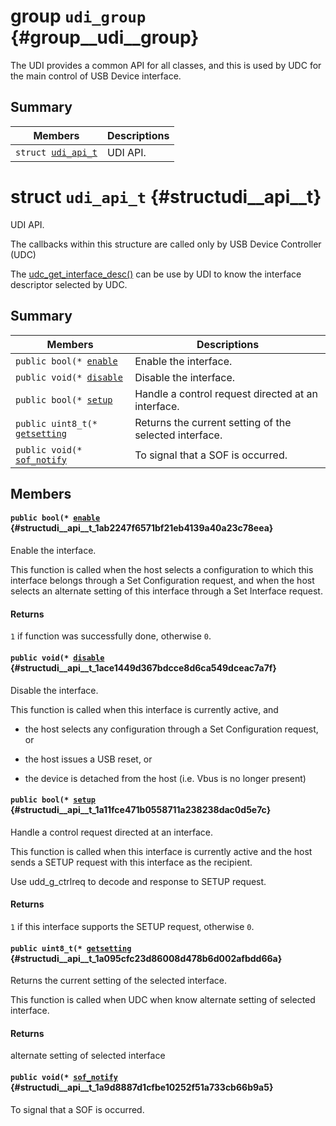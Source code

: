# group `udi_group` {#group__udi__group}

The UDI provides a common API for all classes, and this is used by UDC for the main control of USB Device interface.

## Summary

 Members                        | Descriptions                                
--------------------------------|---------------------------------------------
`struct `[`udi_api_t`](#structudi__api__t) | UDI API.

# struct `udi_api_t` {#structudi__api__t}

UDI API.

The callbacks within this structure are called only by USB Device Controller (UDC)

The [udc_get_interface_desc()](.build/in/internals_undefined.md#group__udc__group__interne_1gadb2a0f5ad1e834d4d7e7777f901d64d2) can be use by UDI to know the interface descriptor selected by UDC.

## Summary

 Members                        | Descriptions                                
--------------------------------|---------------------------------------------
`public bool(* `[`enable`](#structudi__api__t_1ab2247f6571bf21eb4139a40a23c78eea) | Enable the interface.
`public void(* `[`disable`](#structudi__api__t_1ace1449d367bdcce8d6ca549dceac7a7f) | Disable the interface.
`public bool(* `[`setup`](#structudi__api__t_1a11fce471b0558711a238238dac0d5e7c) | Handle a control request directed at an interface.
`public uint8_t(* `[`getsetting`](#structudi__api__t_1a095cfc23d86008d478b6d002afbdd66a) | Returns the current setting of the selected interface.
`public void(* `[`sof_notify`](#structudi__api__t_1a9d8887d1cfbe10252f51a733cb66b9a5) | To signal that a SOF is occurred.

## Members

#### `public bool(* `[`enable`](#structudi__api__t_1ab2247f6571bf21eb4139a40a23c78eea) {#structudi__api__t_1ab2247f6571bf21eb4139a40a23c78eea}

Enable the interface.

This function is called when the host selects a configuration to which this interface belongs through a Set Configuration request, and when the host selects an alternate setting of this interface through a Set Interface request.

#### Returns
`1` if function was successfully done, otherwise `0`.

#### `public void(* `[`disable`](#structudi__api__t_1ace1449d367bdcce8d6ca549dceac7a7f) {#structudi__api__t_1ace1449d367bdcce8d6ca549dceac7a7f}

Disable the interface.

This function is called when this interface is currently active, and

* the host selects any configuration through a Set Configuration request, or

* the host issues a USB reset, or

* the device is detached from the host (i.e. Vbus is no longer present)

#### `public bool(* `[`setup`](#structudi__api__t_1a11fce471b0558711a238238dac0d5e7c) {#structudi__api__t_1a11fce471b0558711a238238dac0d5e7c}

Handle a control request directed at an interface.

This function is called when this interface is currently active and the host sends a SETUP request with this interface as the recipient.

Use udd_g_ctrlreq to decode and response to SETUP request.

#### Returns
`1` if this interface supports the SETUP request, otherwise `0`.

#### `public uint8_t(* `[`getsetting`](#structudi__api__t_1a095cfc23d86008d478b6d002afbdd66a) {#structudi__api__t_1a095cfc23d86008d478b6d002afbdd66a}

Returns the current setting of the selected interface.

This function is called when UDC when know alternate setting of selected interface.

#### Returns
alternate setting of selected interface

#### `public void(* `[`sof_notify`](#structudi__api__t_1a9d8887d1cfbe10252f51a733cb66b9a5) {#structudi__api__t_1a9d8887d1cfbe10252f51a733cb66b9a5}

To signal that a SOF is occurred.

